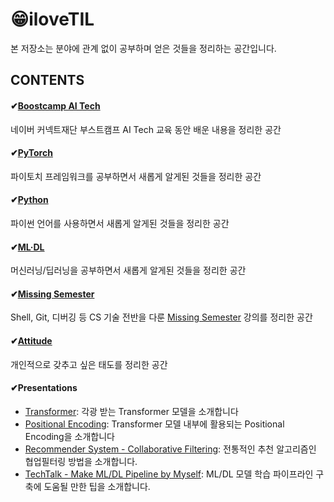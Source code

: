 # 😁iloveTIL
본 저장소는 분야에 관계 없이 공부하며 얻은 것들을 정리하는 공간입니다.

## CONTENTS

#### ✔[Boostcamp AI Tech](https://github.com/iloveslowfood/iloveTIL/tree/main/boostcamp_ai)

네이버 커넥트재단 부스트캠프 AI Tech 교육 동안 배운 내용을 정리한 공간

#### ✔[PyTorch](https://github.com/iloveslowfood/iloveTIL/tree/main/pytorch)

파이토치 프레임워크를 공부하면서 새롭게 알게된 것들을 정리한 공간

#### ✔[Python](https://github.com/iloveslowfood/iloveTIL/blob/main/Python.md)
파이썬 언어를 사용하면서 새롭게 알게된 것들을 정리한 공간

#### ✔[ML·DL](https://github.com/iloveslowfood/iloveTIL/blob/main/ML%C2%B7DL.md)
머신러닝/딥러닝을 공부하면서 새롭게 알게된 것들을 정리한 공간

#### ✔[Missing Semester](https://github.com/iloveslowfood/iloveTIL/tree/main/missingsemester_cambridge)

Shell, Git, 디버깅 등 CS 기술 전반을 다룬 [Missing Semester](https://www.youtube.com/c/MissingSemester/videos) 강의를 정리한 공간

#### ✔[Attitude](https://github.com/iloveslowfood/iloveTIL/blob/main/Attitude.md)
개인적으로 갖추고 싶은 태도를 정리한 공간

#### ✔Presentations
- [Transformer](https://github.com/iloveslowfood/iloveTIL/blob/main/boostcamp_ai/etc/%5BPT%5D%20Transformer.pdf): 각광 받는 Transformer 모델을 소개합니다
- [Positional Encoding](https://github.com/iloveslowfood/iloveTIL/blob/main/boostcamp_ai/etc/%5BPT%5D%20Sinusoidal%20Positional%20Encoding.pdf): Transformer 모델 내부에 활용되는 Positional Encoding을 소개합니다
- [Recommender System - Collaborative Filtering](https://github.com/iloveslowfood/iloveTIL/blob/main/boostcamp_ai/etc/%5BPT%5D%20Recommender%20System%20-%20Collaborative%20Filtering.pdf): 전통적인 추천 알고리즘인 협업필터링 방법을 소개합니다.
- [TechTalk - Make ML/DL Pipeline by Myself](https://github.com/iloveslowfood/today-I-learned/blob/main/boostcamp_ai/etc/%5BPT%5D%20TechTalk_ML%20Pipeline%20by%20Myself.pdf): ML/DL 모델 학습 파이프라인 구축에 도움될 만한 팁을 소개합니다.
  
  
